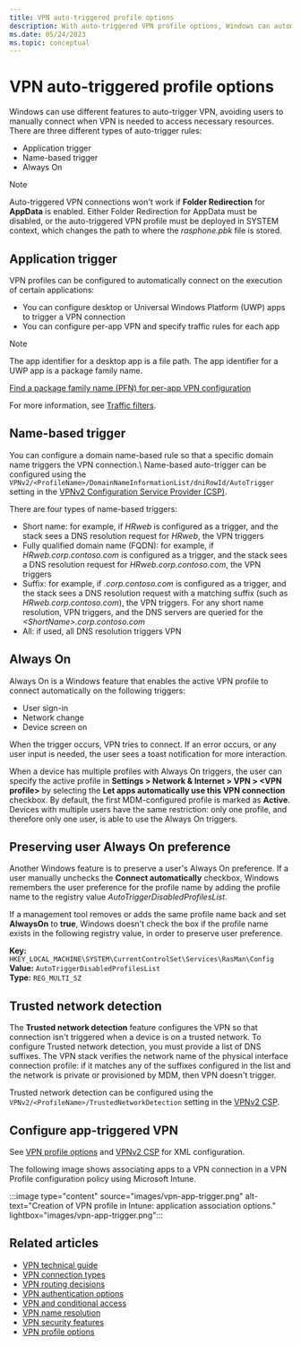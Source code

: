 ```yaml
---
title: VPN auto-triggered profile options
description: With auto-triggered VPN profile options, Windows can automatically establish a VPN connection based on IT admin-defined rules. Learn about the types of auto-trigger rules that you can create for VPN connections.
ms.date: 05/24/2023
ms.topic: conceptual
---
```


# VPN auto-triggered profile options

Windows can use different features to auto-trigger VPN, avoiding users to manually connect when VPN is needed to access necessary resources. There are three different types of auto-trigger rules:

- Application trigger
- Name-based trigger
- Always On

> [!NOTE]
> Auto-triggered VPN connections won't work if **Folder Redirection** for **AppData** is enabled. Either Folder Redirection for AppData must be disabled, or the auto-triggered VPN profile must be deployed in SYSTEM context, which changes the path to where the *rasphone.pbk* file is stored.

## Application trigger

VPN profiles can be configured to automatically connect on the execution of certain applications:

- You can configure desktop or Universal Windows Platform (UWP) apps to trigger a VPN connection
- You can configure per-app VPN and specify traffic rules for each app

> [!NOTE]
> The app identifier for a desktop app is a file path. The app identifier for a UWP app is a package family name.
>
> [Find a package family name (PFN) for per-app VPN configuration](/mem/configmgr/protect/deploy-use/find-a-pfn-for-per-app-vpn)

For more information, see [Traffic filters](vpn-security-features.md#traffic-filters).

## Name-based trigger

You can configure a domain name-based rule so that a specific domain name triggers the VPN connection.\ 
Name-based auto-trigger can be configured using the `VPNv2/<ProfileName>/DomainNameInformationList/dniRowId/AutoTrigger` setting in the [VPNv2 Configuration Service Provider (CSP)](/windows/client-management/mdm/vpnv2-csp).

There are four types of name-based triggers:

- Short name: for example, if *HRweb* is configured as a trigger, and the stack sees a DNS resolution request for *HRweb*, the VPN triggers
- Fully qualified domain name (FQDN): for example, if *HRweb.corp.contoso.com* is configured as a trigger, and the stack sees a DNS resolution request for *HRweb.corp.contoso.com*, the VPN triggers
- Suffix: for example, if *.corp.contoso.com* is configured as a trigger, and the stack sees a DNS resolution request with a matching suffix (such as *HRweb.corp.contoso.com*), the VPN triggers. For any short name resolution, VPN triggers, and the DNS servers are queried for the *<ShortName\>.corp.contoso.com*
- All: if used, all DNS resolution triggers VPN

## Always On

Always On is a Windows feature that enables the active VPN profile to connect automatically on the following triggers:

- User sign-in
- Network change
- Device screen on

When the trigger occurs, VPN tries to connect. If an error occurs, or any user input is needed, the user sees a toast notification for more interaction.

When a device has multiple profiles with Always On triggers, the user can specify the active profile in **Settings > Network & Internet > VPN > <VPN profile\>** by selecting the **Let apps automatically use this VPN connection** checkbox. By default, the first MDM-configured profile is marked as **Active**. Devices with multiple users have the same restriction: only one profile, and therefore only one user, is able to use the Always On triggers.

## Preserving user Always On preference

Another Windows feature is to preserve a user's Always On preference. If a user manually unchecks the **Connect automatically** checkbox, Windows remembers the user preference for the profile name by adding the profile name to the registry value *AutoTriggerDisabledProfilesList*.  

If a management tool removes or adds the same profile name back and set **AlwaysOn** to **true**, Windows doesn't check the box if the profile name exists in the following registry value, in order to preserve user preference.

**Key:** `HKEY_LOCAL_MACHINE\SYSTEM\CurrentControlSet\Services\RasMan\Config`\
**Value:** `AutoTriggerDisabledProfilesList`\
**Type:** `REG_MULTI_SZ`

## Trusted network detection

The **Trusted network detection** feature configures the VPN so that connection isn't triggered when a device is on a trusted network. To configure Trusted network detection, you must provide a list of DNS suffixes. The VPN stack verifies the network name of the physical interface connection profile: if it matches any of the suffixes configured in the list and the network is private or provisioned by MDM, then VPN doesn't trigger.

Trusted network detection can be configured using the `VPNv2/<ProfileName>/TrustedNetworkDetection` setting in the [VPNv2 CSP](/windows/client-management/mdm/vpnv2-csp).

## Configure app-triggered VPN

See [VPN profile options](vpn-profile-options.md) and [VPNv2 CSP](/windows/client-management/mdm/vpnv2-csp) for XML configuration.

The following image shows associating apps to a VPN connection in a VPN Profile configuration policy using Microsoft Intune.

:::image type="content" source="images/vpn-app-trigger.png" alt-text="Creation of VPN profile in Intune: application association options." lightbox="images/vpn-app-trigger.png":::

## Related articles

- [VPN technical guide](vpn-guide.md)
- [VPN connection types](vpn-connection-type.md)
- [VPN routing decisions](vpn-routing.md)
- [VPN authentication options](vpn-authentication.md)
- [VPN and conditional access](vpn-conditional-access.md)
- [VPN name resolution](vpn-name-resolution.md)
- [VPN security features](vpn-security-features.md)
- [VPN profile options](vpn-profile-options.md)
